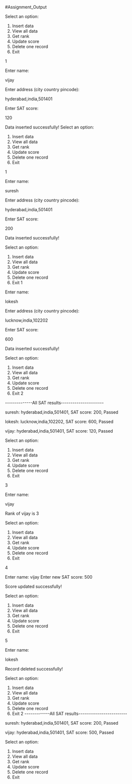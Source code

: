 #Assignment_Output

Select an option:
1. Insert data
2. View all data
3. Get rank
4. Update score
5. Delete one record
6. Exit

1

Enter name:

vijay

Enter address (city country pincode):

hyderabad,india,501401

Enter SAT score:

120

Data inserted successfully!
Select an option:
1. Insert data
2. View all data
3. Get rank
4. Update score
5. Delete one record
6. Exit

1

Enter name:

suresh

Enter address (city country pincode):

hyderabad,india,501401

Enter SAT score:

200

Data inserted successfully!

Select an option:
1. Insert data
2. View all data
3. Get rank
4. Update score
5. Delete one record
6. Exit
1

Enter name:

lokesh

Enter address (city country pincode):

lucknow,india,102202

Enter SAT score:

600

Data inserted successfully!

Select an option:
1. Insert data
2. View all data
3. Get rank
4. Update score
5. Delete one record
6. Exit
2

--------------All SAT results----------------------

suresh: hyderabad,india,501401, SAT score: 200, Passed

lokesh: lucknow,india,102202, SAT score: 600, Passed

vijay: hyderabad,india,501401, SAT score: 120, Passed

Select an option:
1. Insert data
2. View all data
3. Get rank
4. Update score
5. Delete one record
6. Exit

3

Enter name:

vijay

Rank of vijay is 3

Select an option:
1. Insert data
2. View all data
3. Get rank
4. Update score
5. Delete one record
6. Exit

4

Enter name:
vijay
Enter new SAT score:
500

Score updated successfully!

Select an option:
1. Insert data
2. View all data
3. Get rank
4. Update score
5. Delete one record
6. Exit

5

Enter name:

lokesh

Record deleted successfully!

Select an option:
1. Insert data
2. View all data
3. Get rank
4. Update score
5. Delete one record
6. Exit
2
-------------All SAT results-------------------------

suresh: hyderabad,india,501401, SAT score: 200, Passed

vijay: hyderabad,india,501401, SAT score: 500, Passed

Select an option:
1. Insert data
2. View all data
3. Get rank
4. Update score
5. Delete one record
6. Exit
